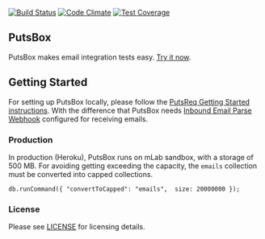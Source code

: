 [![Build Status](https://travis-ci.org/phstc/putsbox.svg)](https://travis-ci.org/phstc/putsbox)
[![Code Climate](https://codeclimate.com/github/phstc/putsbox/badges/gpa.svg)](https://codeclimate.com/github/phstc/putsbox)
[![Test Coverage](https://codeclimate.com/github/phstc/putsbox/badges/coverage.svg)](https://codeclimate.com/github/phstc/putsbox/coverage)

## PutsBox

PutsBox makes email integration tests easy. [Try it now](http://putsbox.com).


## Getting Started

For setting up PutsBox locally, please follow the [PutsReq Getting Started instructions](https://github.com/phstc/putsreq/blob/master/README.md#getting-started). With the difference that PutsBox needs [Inbound Email Parse Webhook](https://sendgrid.com/docs/API_Reference/Webhooks/inbound_email.html) configured for receiving emails.

### Production

In production (Heroku), PutsBox runs on mLab sandbox, with a storage of 500 MB. For avoiding getting exceeding the capacity, the `emails` collection must be converted into capped collections.

```
db.runCommand({ "convertToCapped": "emails",  size: 20000000 });
```

### License

Please see [LICENSE](https://github.com/phstc/putsbox/blob/master/LICENSE) for licensing details.